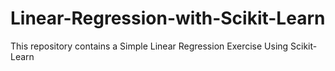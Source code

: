 # Linear-Regression-with-Scikit-Learn
This repository contains a Simple Linear Regression Exercise Using Scikit-Learn
